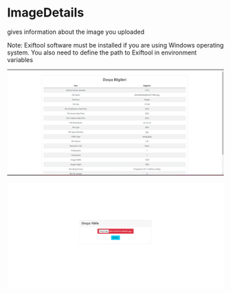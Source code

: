 # ImageDetails
gives information about the image you uploaded

Note: Exiftool software must be installed if you are using Windows operating system. You also need to define the path to Exiftool in environment variables

![image1](image1.png)






![image1](image2.png)
